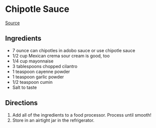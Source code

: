 # Chipotle Sauce

[Source](https://www.chilipeppermadness.com/chili-pepper-recipes/sauces/chipotle-sauce/#wprm-recipe-container-4284)

## Ingredients

- 7 ounce can chipotles in adobo sauce or use chipotle sauce
- 1/2 cup Mexican crema sour cream is good, too
- 1/4 cup mayonnaise
- 3 tablespoons chopped cilantro
- 1 teaspoon cayenne powder
- 1 teaspoon garlic powder
- 1/2 teaspoon cumin
- Salt to taste

## Directions

1. Add all of the ingredients to a food processor. Process until smooth!
1. Store in an airtight jar in the refrigerator.
